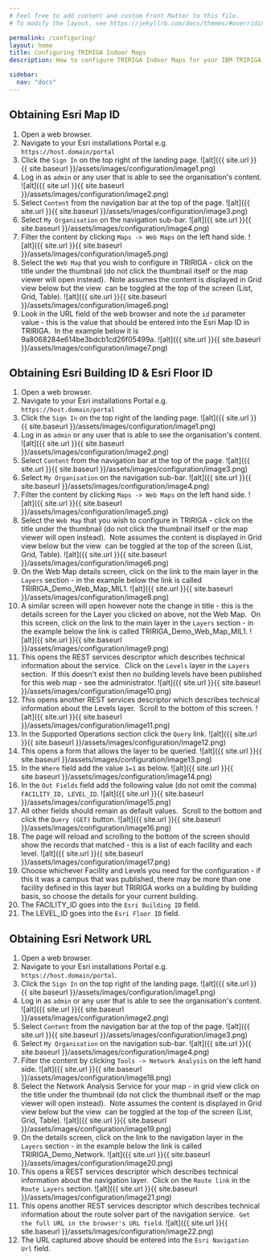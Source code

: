```yaml
---
# Feel free to add content and custom Front Matter to this file.
# To modify the layout, see https://jekyllrb.com/docs/themes/#overriding-theme-defaults

permalink: /configuring/
layout: home
title: Configuring TRIRIGA Indoor Maps
description: How to configure TRIRIGA Indoor Maps for your IBM TRIRIGA solution.

sidebar:
  nav: "docs"
---
```


## Obtaining Esri Map ID

1. Open a web browser.
1. Navigate to your Esri installations Portal e.g. `https://host.domain/portal`
1. Click the `Sign In` on the top right of the landing page.
![alt]({{ site.url }}{{ site.baseurl }}/assets/images/configuration/image1.png)
1. Log in as `admin` or any user that is able to see the organisation's content.
![alt]({{ site.url }}{{ site.baseurl }}/assets/images/configuration/image2.png)
1. Select `Content` from the navigation bar at the top of the page.
![alt]({{ site.url }}{{ site.baseurl }}/assets/images/configuration/image3.png)
1. Select `My Organisation` on the navigation sub-bar.
![alt]({{ site.url }}{{ site.baseurl }}/assets/images/configuration/image4.png)
1. Filter the content by clicking `Maps -> Web Maps` on the left hand side.
![alt]({{ site.url }}{{ site.baseurl }}/assets/images/configuration/image5.png)
1. Select the `Web Map` that you wish to configure in TRIRIGA - click on the title under the thumbnail (do not click the thumbnail itself or the map viewer will open instead).  Note assumes the content is displayed in Grid view below but the view  can be toggled at the top of the screen (List, Grid, Table).
![alt]({{ site.url }}{{ site.baseurl }}/assets/images/configuration/image6.png)
1. Look in the URL field of the web browser and note the `id` parameter value - this is the value that should be entered into the Esri Map ID in TRIRIGA.  In the example below it is 9a8068284e614be3bdcb1cd26f05499a.
![alt]({{ site.url }}{{ site.baseurl }}/assets/images/configuration/image7.png)

## Obtaining Esri Building ID & Esri Floor ID
1. Open a web browser.
1. Navigate to your Esri installations Portal e.g. `https://host.domain/portal`
1. Click the `Sign In` on the top right of the landing page.
![alt]({{ site.url }}{{ site.baseurl }}/assets/images/configuration/image1.png)
1. Log in as `admin` or any user that is able to see the organisation's content.
![alt]({{ site.url }}{{ site.baseurl }}/assets/images/configuration/image2.png)
1. Select `Content` from the navigation bar at the top of the page.
![alt]({{ site.url }}{{ site.baseurl }}/assets/images/configuration/image3.png)
1. Select `My Organisation` on the navigation sub-bar.
![alt]({{ site.url }}{{ site.baseurl }}/assets/images/configuration/image4.png)
1. Filter the content by clicking `Maps -> Web Maps` on the left hand side.
![alt]({{ site.url }}{{ site.baseurl }}/assets/images/configuration/image5.png)
1. Select the `Web Map` that you wish to configure in TRIRIGA - click on the title under the thumbnail (do not click the thumbnail itself or the map viewer will open instead).  Note assumes the content is displayed in Grid view below but the view  can be toggled at the top of the screen (List, Grid, Table).
![alt]({{ site.url }}{{ site.baseurl }}/assets/images/configuration/image6.png)
1. On the Web Map details screen, click on the link to the main layer in the `Layers` section - in the example below the link is called TRIRIGA_Demo_Web_Map_MIL1.
![alt]({{ site.url }}{{ site.baseurl }}/assets/images/configuration/image8.png)
1. A similar screen will open however note the change in title - this is the details screen for the Layer you clicked on above, not the Web Map.  On this screen, click on the link to the main layer in the `Layers` section - in the example below the link is called TRIRIGA_Demo_Web_Map_MIL1.
![alt]({{ site.url }}{{ site.baseurl }}/assets/images/configuration/image9.png)
1. This opens the REST services descriptor which describes technical information about the service.  Click on the `Levels` layer in the `Layers` section.  If this doesn't exist then no building levels have been published for this web map - see the administrator.
![alt]({{ site.url }}{{ site.baseurl }}/assets/images/configuration/image10.png)
1. This opens another REST services descriptor which describes technical information about the Levels layer.  Scroll to the bottom of this screen.
![alt]({{ site.url }}{{ site.baseurl }}/assets/images/configuration/image11.png)
1. In the Supported Operations section click the `Query` link.
![alt]({{ site.url }}{{ site.baseurl }}/assets/images/configuration/image12.png)
1. This opens a form that allows the layer to be queried.
![alt]({{ site.url }}{{ site.baseurl }}/assets/images/configuration/image13.png)
1. In the `Where` field add the value `1=1` as below.
![alt]({{ site.url }}{{ site.baseurl }}/assets/images/configuration/image14.png)
1. In the `Out Fields` field add the following value (do not omit the comma) `FACILITY_ID, LEVEL_ID`.
![alt]({{ site.url }}{{ site.baseurl }}/assets/images/configuration/image15.png)
1. All other fields should remain as default values.  Scroll to the bottom and click the `Query (GET)` button.
![alt]({{ site.url }}{{ site.baseurl }}/assets/images/configuration/image16.png)
1. The page will reload and scrolling to the bottom of the screen should show the records that matched - this is a list of each facility and each level.
![alt]({{ site.url }}{{ site.baseurl }}/assets/images/configuration/image17.png)
1. Choose whichever Facility and Levels you need for the configuration - if this it was a campus that was published, there may be more than one facility defined in this layer but TRIRIGA works on a building by building basis, so choose the details for your current building.  
1. The FACILITY_ID goes into the `Esri Building ID` field.
1. The LEVEL_ID goes into the `Esri Floor ID` field.

## Obtaining Esri Network URL
1. Open a web browser.
1. Navigate to your Esri installations Portal e.g. `https://host.domain/portal`.
1. Click the `Sign In` on the top right of the landing page.
![alt]({{ site.url }}{{ site.baseurl }}/assets/images/configuration/image1.png)
1. Log in as `admin` or any user that is able to see the organisation's content.
![alt]({{ site.url }}{{ site.baseurl }}/assets/images/configuration/image2.png)
1. Select `Content` from the navigation bar at the top of the page.
![alt]({{ site.url }}{{ site.baseurl }}/assets/images/configuration/image3.png)
1. Select `My Organisation` on the navigation sub-bar.
![alt]({{ site.url }}{{ site.baseurl }}/assets/images/configuration/image4.png)
1. Filter the content by clicking `Tools -> Network Analysis` on the left hand side.
![alt]({{ site.url }}{{ site.baseurl }}/assets/images/configuration/image18.png)
1. Select the Network Analysis Service for your map - in grid view click on the title under the thumbnail (do not click the thumbnail itself or the map viewer will open instead).  Note assumes the content is displayed in Grid view below but the view  can be toggled at the top of the screen (List, Grid, Table).
![alt]({{ site.url }}{{ site.baseurl }}/assets/images/configuration/image19.png)
1. On the details screen, click on the link to the navigation layer in the `Layers` section - in the example below the link is called TRIRIGA_Demo_Network.
![alt]({{ site.url }}{{ site.baseurl }}/assets/images/configuration/image20.png)
1. This opens a REST services descriptor which describes technical information about the navigation layer.  Click on the `Route link` in the `Route Layers` section.
![alt]({{ site.url }}{{ site.baseurl }}/assets/images/configuration/image21.png)
1. This opens another REST services descriptor which describes technical information about the route solver part of the navigation service.  `Get the full URL in the browser's URL field`.
![alt]({{ site.url }}{{ site.baseurl }}/assets/images/configuration/image22.png)
1. The URL captured above should be entered into the `Esri Navigation Url` field.